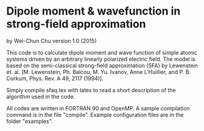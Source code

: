 # Dipole moment & wavefunction in strong-field approximation

by Wei-Chun Chu
version 1.0 (2015)

This code is to calculate dipole moment and wave function of simple
atomic systems driven by an arbitrary linearly polarized electric field.
The model is based on the semi-classical strong-field approximation
(SFA) by Lewenstein et. al. [M. Lewenstein, Ph. Balcou, M. Yu. Ivanov,
Anne L'Huillier, and P. B. Corkum, Phys. Rev. A 49, 2117 (1994)].

Simply compile sfaq.tex with latex to read a short description of the
algorithm used in the code.

All codes are written in FORTRAN 90 and OpenMP. A sample compilation
command is in the file "compile". Example configuration files are in
the folder "examples".
